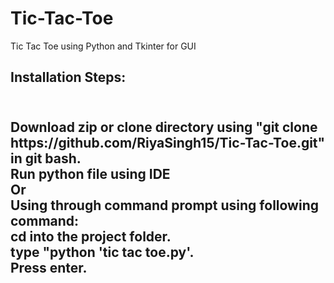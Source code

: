 # Tic-Tac-Toe
Tic Tac Toe using Python and Tkinter for GUI
<br>
<h2>Installation Steps:<h2><br>
Download zip or clone directory using "git clone https://github.com/RiyaSingh15/Tic-Tac-Toe.git" in git bash.<br>
Run python file using IDE<br>
Or<br>
Using through command prompt using following command:<br>
  cd into the project folder.<br>
  type "python 'tic tac toe.py'.<br>
  Press enter.
